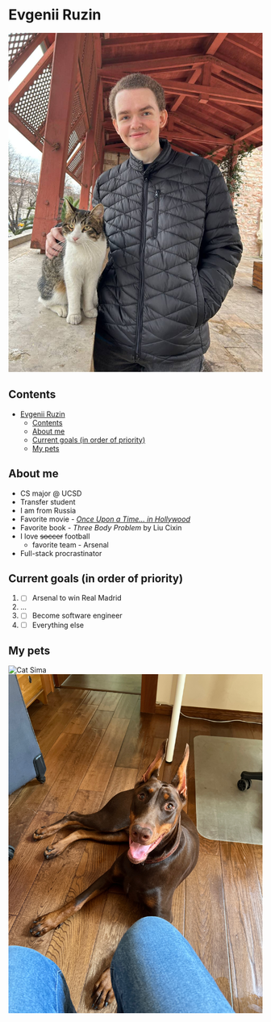# Evgenii Ruzin

![This is me](/images/IMG_2359.JPG)

## Contents
- [Evgenii Ruzin](#evgenii-ruzin)
  - [Contents](#contents)
  - [About me](#about-me)
  - [Current goals (in order of priority)](#current-goals-in-order-of-priority)
  - [My pets](#my-pets)

## About me
* CS major @ UCSD
* Transfer student
* I am from Russia
* Favorite movie - [*Once Upon a Time... in Hollywood*](https://www.imdb.com/title/tt7131622/)
* Favorite book - *Three Body Problem* by Liu Cixin
* I love ~~soccer~~ football
  - favorite team - Arsenal
* Full-stack procrastinator

## Current goals (in order of priority)
1. - [ ] Arsenal to win Real Madrid
2. ...
3. - [ ] Become software engineer
5. - [ ] Everything else

## My pets
![Cat Sima](/images/IMG_0055.jpeg)
![Dog Polina](/images/camphoto_1254324197.JPG)


